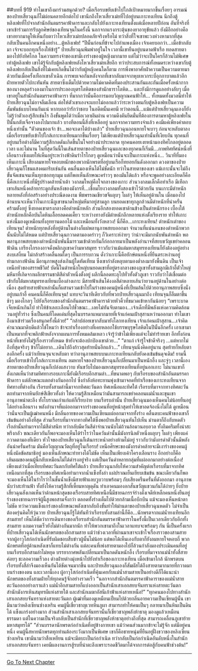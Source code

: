 ##บทที่ 919 ทำไมเขาถึงมาร่วมสนุกด้วย?
เมื่อเรือรบขยับเข้าไปใกล้เป้าหมายมากขึ้นเรื่อยๆ อารมณ์ของป๋ายเสี่ยวฉุนก็ไม่ผ่อนคลายอีกต่อไป เขานึกถึงโหวเสี่ยวเม่ยที่ไปอยู่บนเกาะทงเทียน นึกถึงตู้หลิงเฟยที่ไปจากสำนักอันตมรรคาฟ้าดาราและกลับไปยังเกาะทงเทียนตั้งแต่เมื่อหลายปีก่อน
อันที่จริงที่เขาเข้าร่วมการรับลูกศิษย์ของเทียนจุนในครั้งนี้ นอกจากแรงกระตุ้นของยาอายุขัยแล้ว ยังมีอีกอย่างคือเขาอยากมาดูให้เห็นกับตาว่าโหวเสี่ยวเม่ยปลอดภัยจริงหรือไม่ ทว่าสิ่งที่ใจเขาพะวงห่วงหามากที่สุด
กลับเป็นคนอีกคนหนึ่งอย่าง...ตู้หลิงเฟย!
“ปีนั้นก่อนที่ข้าจะไปกำแพงเมือง เจ้าเคยบอกว่า...เมื่อข้ากลับมา เจ้าจะบอกทุกเรื่องให้ข้ารู้” ป๋ายเสี่ยวฉุนพึมพำอยู่ในใจ เวลานี้เขายืนอยู่บนดาดฟ้าเรือ ทอดสายตามองไปยังทิศไกล
ในความทรงจำของเขามีเงาร่างของผู้หญิงมากมาย แต่ไม่ว่าจะเป็นใครก็ล้วนไม่พิเศษเท่าตู้หลิงเฟย เขาได้รู้จักกับตู้หลิงเฟยหลังโหวเสี่ยวเม่ยเสียอีก ทว่าประสบการณ์ทั้งหมดระหว่างเขากับตู้หลิงเฟยกลับเป็นสิ่งที่ไม่เคยเกิดขึ้นไม่ว่ากับผู้หญิงคนใดก็ตาม
การพึ่งพาอาศัยฝ่าความเป็นความตายมาด้วยกันเมื่อครั้งเทือกเขาลั่วเฉิน การพบเจอกันหลังจากที่เขากลับมาจากหุบเหวกระบี่อุกกาบาตแล้วอีกฝ่ายหายตัวไปกะทันหัน สายตาซึ่งเต็มไปด้วยความไม่คาดคิดที่มองประสานกันและกันเมื่อครั้งหน้ากากของนางหลุดร่วงลงมาในการประลองบุตรโลหิตของสำนักธาราโลหิต...
และยังมีการดูแลอย่างลับๆ เมื่อเขาอยู่ในสำนักอันตมรรคาฟ้าดารา ที่มากกว่านั้นคือการมอบวิญญาณคนฟ้าให้...
ทั้งหมดทั้งมวลนี้ทำให้ป๋ายเสี่ยวฉุนไม่อาจลืมเลือน ต่อให้ตัวเขาเองจะแยกไม่ออกแล้วว่าระหว่างตนกับตู้หลิงเฟยเป็นความสัมพันธ์แบบไหนกันแน่
หากบอกว่ารักว่าชอบ ในอดีตนั้นเคยมี ทว่าตอนนี้...แม้แต่ป๋ายเสี่ยวฉุนเองก็ยังไม่รู้ว่าตัวเองรู้สึกเช่นไร
ถึงขั้นพูดได้ว่าเมื่อเวลาผันผ่าน ความดึงดันยึดมั่นที่ต้องการตามหาตู้หลิงเฟยในปีนั้นกลับเจือจางลงไปมากแล้ว บางทีตอนนี้สิ่งที่เหลืออยู่ นอกจากความทรงจำแล้ว คงมีแค่เพียงคำตอบหนึ่งเท่านั้น
“ตัวตนของเจ้า ข้า...พอจะเดาได้บ้างแล้ว” ป๋ายเสี่ยวฉุนถอนหายใจเบาๆ ก่อนจะหลับตาลง
เมื่อเรือรบขยับเข้าไปใกล้เกาะทงเทียนมากขึ้นเรื่อยๆ ไม่เพียงแต่ป๋ายเสี่ยวฉุนเท่านั้นที่เงียบงัน ทุกคนที่อยู่บนเรือต่างก็มีความรู้สึกกดดันเกิดขึ้นในใจอย่างน่าประหลาด
ทุกคนคอยเงยหน้ามองทิศไกลอยู่ตลอดเวลา และไม่นาน ในที่สุดวันนี้ในเส้นสายตาของป๋ายเสี่ยวฉุนและของทุกคนก็เริ่มมี...ภาพทิศทัศน์หนึ่งที่เลือนรางซึ่งเผยให้เห็นอยู่ระหว่างฟ้าดินรำไรไกลๆ
ดูเหมือนว่านั่นจะเป็นเกาะแห่งหนึ่ง...
วินาทีที่มองเห็นเกาะนี้ เสียงลมหายใจหอบหนักของพวกนักพรตที่อยู่บนเรือก็ทยอยกันดังออกมา ดวงตาของป๋ายเสี่ยวฉุนก็โชนแสงคมกริบเช่นกัน
คนอื่นมองเห็นได้ไม่ชัดนัก ทว่าในสายตาของเขา แม้เกาะนั้นจะไม่ถึงขั้นจัดเชนจนเห็นทุกซอกทุกมุม แต่ก็พอเห็นลักษณะคร่าวๆ ของมันได้แล้ว
หรือจะพูดอย่างละเอียดก็คือ นี่คือเกาะหนึ่งที่มีรูปร่างคล้ายน้ำเต้า วงกลมใหญ่คือใจกลางของเกาะ ส่วนวงกลมเล็กคือท่าเรือ มีเทือกเขาเส้นหนึ่งคล้ายกระดูกสันหลังของมังกรที่...เชื่อมโยงวงกลมทั้งสองเข้าไว้ด้วยกัน
บนเกาะมีตำหนักหลายหลังที่ก่อสร้างอย่างประณีตงดงาม พืชพรรณเขียวขจีผลุบๆ โผล่ๆ ให้เห็นอยู่ด้านใน เมื่อมองไปด้านบนจะเห็นว่าในเกาะมีภูเขาขนาดใหญ่มหึมาอยู่สามลูก บนยอดเขาทุกลูกล้วนมีตำหนักที่น่าครั่นคร้ามตั้งอยู่ ซึ่งยอดเขาตรงกลางคือตำหนักหลัก ส่วนอีกสองยอดเขาด้านข้างเป็นตำหนักรอง
เบื้องใต้ตำหนักหลักคือบันไดหินเลื้อยลดคดเคี้ยว ระหว่างทางยังมีตำหนักอีกหลายแห่งตั้งเรียงราย ทำให้เกาะแห่งนี้มองดูเหมือนทั้งอุทยานดอกไม้ และเหมือนทั้งวังหลวง!
นี่ก็คือ...เกาะทงเทียน!
ตำหนักเต๋าของเทียนจุน!
ตำหนักทุกหลังที่อยู่ด้านในต่างก็แผ่พลานุภาพสยบออกมา จำนวนที่แน่นอนของตำหนักพวกนั้นนับไม่ได้หมด แต่ป๋ายเสี่ยวฉุนกวาดตามองคร่าวๆ ก็วิเคราะห์ง่ายๆ ว่าน่าจะมีมากนับพันตำหนัก
พอพลานุภาพสยบของตำหนักนับพันนี้มารวมเข้าด้วยกันก็ก่อกลายมาเป็นพลังอำนาจที่สยบขวัญเขย่าคลอนฟ้าดิน เกรียงไกรองอาจดั่งพลิกภูเขาคว่ำมหาสมุทร ราวกับว่าแม้แต่มหาสมุทรทงเทียนก็ยังต้องอยู่อย่างสงบเสงี่ยม ไม่กล้าสร้างคลื่นลมใดๆ เป็นการรบกวน
ดั่งว่าเกาะนี้คือยักษ์ตนหนึ่งที่ยืนตระหง่านอยู่ท่ามกลางฟ้าดิน มีอานุภาพสูงส่งเกินผู้ใดทัดเทียม ซึ่งเขากำลังหลุบตามองต่ำลงมายังพื้นดิน เป็นเจ้าเหนือหัวของสรรพชีวิต!
บัดนี้ในตำหนักใหญ่บนยอดเขาที่อยู่ตรงกลางของภูเขาทั้งสามลูกมีเก้าอี้ตัวใหญ่มหึมาที่เกิดจากผลึกธรรมชาติสีดำตัวหนึ่งตั้งอยู่ ผลึกนี้ลอดทะลุไปทั่วทั้งตัวภูเขา ราวกับว่าได้เชื่อมต่อเข้ากับใต้มหาสมุทรทงเทียนเบื้องล่างเกาะ มีสายฟ้าเส้นโค้งงอสีดำหลายเส้นว่ายวนอยู่ด้านในอย่างต่อเนื่อง สุดท้ายสายฟ้าเหล่านั้นก็ผสานรวมเข้าไปในร่างของคนผู้หนึ่งที่เปี่ยมล้นไปด้วยอานุภาพสยบซึ่งนั่งอยู่บนเก้าอี้
คนคนนี้ก็คือเทียนจุน!
แทบจะวินาทีเดียวกับที่พวกป๋ายเสี่ยวฉุนมาถึง เทียนจุนก็ลืมตาขึ้นช้าๆ มองไกลๆ ไปยังเรือรบของสำนักอันตมรรคาฟ้าดาราด้วยหัวคิ้วที่ขมวดเข้าหากันน้อยๆ
“เพราะบาดเจ็บหนักเกินไป ทำให้ข้าเลอะเลือนไปชั่วขณะ...เลยไม่ทันจับตามอง...เจ้าเด็กที่มีพลังแห่งความคิดล้อมวนอยู่ทั่วร่าง ซึ่งเป็นคนที่โดดเด่นที่สุดในบรรดาแหมากมายที่เจ้าแก่คนเฝ้าสุสานหว่านออกมา ทำไมเขาถึงมาเข้าร่วมเรื่องสนุกครั้งนี้ด้วย!”
“กล้าปล่อยเขากลับมายังโลกทงเทียน เจ้าแก่คนเฝ้าสุสาน...เจ้าคิดคำนวณมาดิบดีแล้วใช่ไหมว่า ข้าจะทำเรื่องอย่างที่เคยหลอกใช้บรรพบุรุษโลหิตในปีนั้นอีกครั้ง เอาเขามาเป็นหมากที่จะพลิกฟ้าหลังจากแผนการทั้งหมดล้มเหลว เจ้ารู้ว่าข้าไม่เพียงแต่จะไม่ทำร้ายเขา อีกทั้งก่อนหน้าที่เขายังไม่รู้เรื่องราวทั้งหมด ข้ายังจะต้องปกป้องเขาด้วย...”
“ตาแก่ เจ้ารู้ใจข้าดีจริงๆ ...แต่หากไม่ถึงที่สุดจริงๆ ข้าก็ไม่อยาก...เดินไปถึงก้าวสุดท้ายนั่นอีกแล้ว...” เทียนจุนนิ่งคิดอยู่นาน สุดท้ายก็หลับตาลงอีกครั้ง
แม้ว่าเทียนจุนจะหลับตา ทว่าอานุภาพสยบบนเกาะทงเทียนกลับยังคงเข้มข้นดุจเดิม!
ยามนี้เมื่อเรือรบเข้าไปใกล้เกาะทงเทียน ลมหายใจของป๋ายเสี่ยวฉุนก็เปลี่ยนมาเป็นหนักอึ้ง และจู่ๆ เวลานี้เอง สายตาของป๋ายเสี่ยวฉุนก็เปล่งแสงวาบ หันขวับไปมองมหาสมุทรทงเทียนที่อยู่นอกเกาะ
ไม่นานเขาก็สังเกตเห็นว่าสามทิศทางรอบเกาะนี้ยังมีเรือรบอีกสามลำ...ที่ขนาดพอๆ กับเรือรบของสำนักอันตมรรคาฟ้าดารา แต่ลักษณะแตกต่างกันออกไป ซึ่งกำลังห้อทะยานพุ่งเข้ามาจอดที่ท่าเรือของเกาะทงเทียนจากทิศทางที่ต่างกัน
เรือรบทั้งสามลำนี้มาจากทิศตะวันตก ทิศเหนือและทิศใต้ เรือรบที่มาจากทางทิศตะวันตกทำมาจากหินยักษ์สีเขียวทั้งลำ ให้ความรู้สึกเหมือนว่ามันสามารถเขย่าคลอนแม่น้ำและขุนเขา อานุภาพน่าตะลึง ทั้งโบราณเก่าแก่แต่ก็เรียบง่าย
บนเรือรบลำนั้น ป๋ายเสี่ยวฉุนมองเห็นคนไม่น้อยยืนอยู่ได้อย่างเลือนราง พลังอำนาจที่แผ่ออกมาจากร่างของคนที่อยู่หน้าสุดทำให้เขาอดจ้องนิ่งไม่ได้ ดูเหมือนว่านั่นจะเป็นผู้เฒ่าคนหนึ่ง มีกลิ่นอายของความเป็นเซียนแผ่ออกมาจากทั้งร่าง คลื่นตบะคนฟ้าของเขาก็เข้มข้นอย่างถึงที่สุด
ส่วนเรือรบที่มาจากทางทิศใต้ซึ่งพอป๋ายเสี่ยวฉุนหันไปเห็น ม่านตาก็ถึงกับหดตัว เรือลำนั้นทำมาจากไม้สีดำสนิท ทว่ากลับมีควันสีดำจำนวนนับไม่ถ้วนล้อมวนอบอวล ทั้งอึมครึมทั้งน่าสะพรึงกลัว ขณะเดียวกันก็พอจะมองเห็นได้รำไรว่าในควันดำนั้นมีมังกรนิลตัวหนึ่งผลุบๆ โผล่ๆ เพียงแค่กวาดตามองทีเดียว หัวใจของป๋ายเสี่ยวฉุนก็เต้นกระหน่ำอย่างห้ามไม่อยู่ ราวกับว่ามังกรดำตัวนั้นมีพลังอันน่าครั่นคร้าม มันคือวิญญาณวัตถุที่อยู่ในเรือรบ!
เหนือศีรษะของมังกรดำคล้ายจะมีเงาร่างของคนผู้หนึ่งนัดขัดสมาธิอยู่ มองเห็นลักษณะท่าทางได้ไม่ชัด เห็นเป็นเพียงเค้าโครงเลือนราง อีกอย่างก็คือเส้นผมของคนผู้นี้กลับเหมือนไม่ได้ดำรงอยู่จริง แต่เป็นควันดำหลายกลุ่มที่แผ่ออกมาอย่างต่อเนื่อง!
เพียงแต่ว่าเมื่อเทียบทิศตะวันตกกับทิศใต้แล้ว ป๋ายเสี่ยวฉุนกลับให้ความสำคัญต่อเรือรบที่มาจากทิศเหนือมากที่สุด เรือรบของทิศเหนือทำมาจากน้ำแข็งทั้งลำ แผ่ปราณเย็นเยียบเข้มข้น ขณะเดียวกันก็พอจะมองเห็นได้ในรำไรว่าในชั้นน้ำแข็งมีสายฟ้าแลบวูบวาบพร้อมๆ กับเสียงครืนครั่นที่ดังออกมา อานุภาพนับว่าสะท้านฟ้า ทั้งยังให้ความรู้สึกที่เหี้ยมหาญดุดัน ทำเอาคนมองอกสั่นขวัญแขวนกันได้ง่ายๆ
ยิ่งป๋ายเสี่ยวฉุนสังเกตเห็นว่าด้านหน้าสุดของเรือรบสายทิศเหนือนี้มีชายฉกรรจ์ร่างดั่งเจดีย์เหล็กคนหนึ่งยืนอยู่ ร่างของชายฉกรรจ์ผู้นี้สูงพอสามจั้งกว่า ตลอดทั้งร่างเต็มไปด้วยกล้ามเนื้อบึกบึน แม้จะมองเห็นหน้าตาไม่ชัด ทว่าความแข็งแกร่งของลักษณะพลังเขากลับถึงขั้นทำให้ม่านตาของป๋ายเสี่ยวฉุนหดตัว
ไม่จำเป็นต้องครุ่นคิดให้วุ่นวาย ป๋ายเสี่ยวฉุนก็รู้ได้ทันทีว่าเรือรบทั้งสามลำนี้ก็คือ...นักพรตจากแม่น้ำทงเทียนอีกสามสาย!
เห็นได้ชัดว่าการเดินทางของเรือรบสำนักอันตมรรคาฟ้าดาราในครั้งนี้เป็นเวลาเดียวกับอีกทั้งสามสาย แถมความเร็วยังไม่ต่างกันมากนัก ทำให้พวกเขามาถึงในเวลาแทบจะพร้อมๆ กัน
นี่เป็นครั้งแรกที่ป๋ายเสี่ยวฉุนได้เห็นนักพรตของอีกสามสาย แม้ว่าช่วงเวลาที่ผ่านมาเขาจะเข้าใจเรื่องราวของสามสายจากผู้อาวุโสก่อกำเนิดที่รับผิดชอบสืบข่าวผู้นั้นไม่น้อย แต่พอได้เห็นเองกับตาก็ยังลมหายใจหอบถี่ พวกนักพรตที่อยู่ด้านหลังเขาก็แทบไม่ต่างกัน แต่ละคนที่เพ่งสายตามองไปก็ล้วนกำลังมองประเมินคนที่อยู่บนเรือรบอีกสามลำไม่หยุด
บรรยากาศพลันเปลี่ยนมาเป็นกดดันหนักอึ้ง เรือรบที่มาจากแม่น้ำทั้งสี่สายค่อยๆ ชะลอความเร็วลง ต่างฝ่ายต่างมุ่งหน้าไปยังท่าเรือของเกาะทงเทียน
เมื่อเข้ามาใกล้ นักพรตบนเรือรบทั้งสี่ลำจึงมองเห็นกันได้ชัดเจนมากขึ้น และป๋ายเสี่ยวฉุนเองก็สัมผัสได้ถึงสายตามากมายที่กวาดมาบนร่างของตน
และเวลานี้เอง ผู้อาวุโสก่อกำเนิดที่คุ้นเคยกับแม่น้ำสามสายเป็นอย่างดีก็ได้แนะนำนักพรตของทั้งสามฝ่ายให้ทุกคนรู้จักอย่างรวดเร็ว
“นอกจากสำนักอันตมรรคาฟ้าดาราของแม่น้ำสายตะวันออกอย่างเราแล้ว แม่น้ำอีกสามสายก็แบ่งออกเป็นสำนักเสาเอกสยบจันทราแห่งสายตะวันตก สำนักมังกรเหินสมุทรผีแห่งสายใต้ และสำนักเมฆาอัสนีเก้าฟ้าแห่งสายเหนือ!”
“ทุกคนมองไปทางสำนักเสาเอกสยบจันทราแห่งสายตะวันตก ผู้เฒ่าที่มองดูเหมือนเปี่ยมไปด้วยกลิ่นอายความเป็นเซียนผู้นั้น เขามีนามว่าหลิงเซียนซ่างเหริน คนผู้นี้เชี่ยวชาญเวทหินภูผา สามารถทำให้คนเป็นๆ กลายมาเป็นหินเป็นดินได้ แข็งแกร่งอย่างมาก ส่วนสำนักเสาเอกสยบจันทรานั้นก็เชี่ยวชาญพลังห้าธาตุ มองดูแล้วเหมือนธรรมดา แต่ในความเป็นจริงกลับเป็นสำนักที่เชี่ยวชาญพลังห้าธาตุอย่างถึงที่สุด สามารถเคลื่อนภูเขาย้ายมหาสมุทรได้”
“ส่วนบรรดานักพรตก่อกำเนิดที่อยู่ข้างกายเขา แม้ว่าคนส่วนมากข้าจะไม่รู้จัก แต่มีอยู่คนหนึ่ง คนผู้นี้สหายนักพรตทุกท่านต้องระวังมากเป็นพิเศษ เขาก็คือชายหนุ่มที่ยืนอยู่ฝั่งขวาของหลิงเซียนซ่างเหริน เขามีนามว่าสือเหยียน แม้จะมีตบะเป็นก่อกำเนิด ทว่ากลับเป็นก่อกำเนิดอันดับหนึ่งในสำนักเสาเอกสยบจันทรา เคยมีผลงานการสู้รบที่น่าตะลึงเพราะรอดชีวิตมาได้จากการต่อสู้กับคนฟ้าช่วงต้น!”

------


[Go To Next Chapter]( ./66.md)